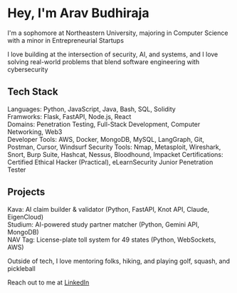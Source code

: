 # Hey, I'm Arav Budhiraja

I'm a sophomore at Northeastern University, majoring in Computer Science with a minor in Entrepreneurial Startups

I love building at the intersection of security, AI, and systems, and I love solving real-world problems that blend software engineering with cybersecurity

## Tech Stack

Languages: Python, JavaScript, Java, Bash, SQL, Solidity  
Framworks: Flask, FastAPI, Node.js, React  
Domains: Penetration Testing, Full-Stack Development, Computer Networking, Web3  
Developer Tools: AWS, Docker, MongoDB, MySQL, LangGraph, Git, Postman, Cursor, Windsurf
Security Tools: Nmap, Metasploit, Wireshark, Snort, Burp Suite, Hashcat, Nessus, Bloodhound, Impacket
Certifications: Certified Ethical Hacker (Practical), eLearnSecurity Junior Penetration Tester

## Projects

Kava: AI claim builder & validator (Python, FastAPI, Knot API, Claude, EigenCloud)  
Studium: AI-powered study partner matcher (Python, Gemini API, MongoDB)  
NAV Tag: License-plate toll system for 49 states (Python, WebSockets, AWS)

Outside of tech, I love mentoring folks, hiking, and playing golf, squash, and pickleball

Reach out to me at [LinkedIn](https://www.linkedin.com/in/aravbudhiraja)
